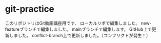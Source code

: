 # git-practice
このリポジトリはGit動画講座用です．
ローカルリポで編集しました。
new-featureブランチで編集しました。
mainブランチで編集します。
GitHub上で更新しました。
conflict-branch上で更新しました。（コンフリクトが発生！）